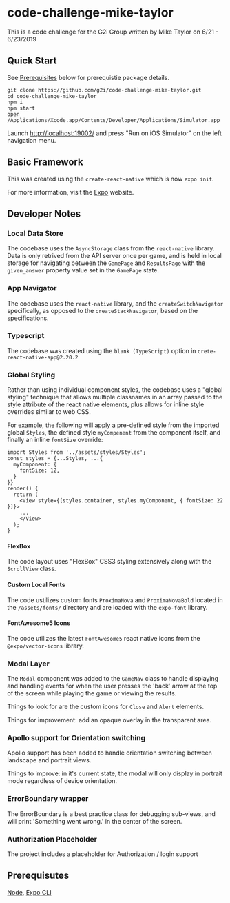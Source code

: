 # code-challenge-mike-taylor

This is a code challenge for the G2i Group written by Mike Taylor on 6/21 - 6/23/2019

## Quick Start

See [Prerequisites](#Prerequisites) below for prerequistie package details.

```
git clone https://github.com/g2i/code-challenge-mike-taylor.git
cd code-challenge-mike-taylor
npm i
npm start
open /Applications/Xcode.app/Contents/Developer/Applications/Simulator.app
```

Launch [http://localhost:19002/](http://localhost:19002/) and press "Run on iOS Simulator" on the left navigation menu.

## Basic Framework

This was created using the `create-react-native` which is now `expo init`.

For more information, visit the [Expo](http://expo.io) website.

## Developer Notes

### Local Data Store

The codebase uses the `AsyncStorage` class from the `react-native` library. Data is only retrived from the API server once per game, and is held in local storage for navigating between the `GamePage` and `ResultsPage` with the `given_answer` property value set in the `GamePage` state.

### App Navigator

The codebase uses the `react-native` library, and the `createSwitchNavigator` specifically, as opposed to the `createStackNavigator`, based on the specifications.

### Typescript

The codebase was created using the `blank (TypeScript)` option in `crete-react-native-app@2.20.2`

### Global Styling

Rather than using individual component styles, the codebase uses a "global styling" technique that allows multiple classnames in an array passed to the style attribute of the react native elements, plus allows for inline style overrides similar to web CSS.

For example, the following will apply a pre-defined style from the imported global `Styles`, the defined style `myCompenent` from the component itself, and finally an inline `fontSize` override:

```
import Styles from '../assets/styles/Styles';
const styles = {...Styles, ...{
  myComponent: {
    fontSize: 12,
  }
}}
render() {
  return (
    <View style={[styles.container, styles.myComponent, { fontSize: 22 }]}>
    ...
    </View>
  );
}
```

#### FlexBox

The code layout uses "FlexBox" CSS3 styling extensively along with the `ScrollView` class.

#### Custom Local Fonts

The code ustilizes custom fonts `ProximaNova` and `ProximaNovaBold` located in the `/assets/fonts/` directory and are loaded with the `expo-font` library.

#### FontAwesome5 Icons

The code utilizes the latest `FontAwesome5` react native icons from the `@expo/vector-icons` library.

### Modal Layer

The `Modal` component was added to the `GameNav` class to handle displaying and handling events for when the user presses the 'back' arrow at the top of the screen while playing the game or viewing the results.

Things to look for are the custom icons for `Close` and `Alert` elements.

Things for improvement: add an opaque overlay in the transparent area.

### Apollo support for Orientation switching

Apollo support has been added to handle orientation switching between landscape and portrait views.

Things to improve: in it's current state, the modal will only display in portrait mode regardless of device orientation.

### ErrorBoundary wrapper

The ErrorBoundary is a best practice class for debugging sub-views, and will print 'Something went wrong.' in the center of the screen.

### Authorization Placeholder

The project includes a placeholder for Authorization / login support

## Prerequisutes

[Node](), [Expo CLI]()
